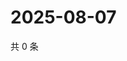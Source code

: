 # 2025-08-07

共 0 条

<!-- BEGIN ZHIHUVIDEO -->
<!-- 最后更新时间 Thu Aug 07 2025 12:37:03 GMT+0800 (China Standard Time) -->

<!-- END ZHIHUVIDEO -->
